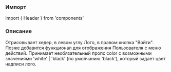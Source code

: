 ### Импорт

import { Header } from 'components'

### Описание

Отрисовывает хедер, в левом углу Лого, в правом кнопка "Войти". Позже добавится функционал для отображения Пользователя с меню действий. Принимает необязательный пропс color с возможными значениями 'white' | 'black' (по умолчанию 'black'),
который задает цвет надписи лого.
